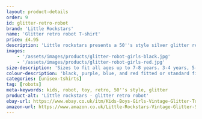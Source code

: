 ```yaml
---
layout: product-details
order: 9
id: glitter-retro-robot
brand: 'Little Rockstars'
name: 'Glitter retro robot T-shirt'
price: £4.95
description: 'Little rockstars presents a 50''s style silver glitter retro robot t-shirt for boys and girls, available in either fitted or standard sizes.'
images: 
    - '/assets/images/products/glitter-robot-girls-black.jpg'
    - '/assets/images/products/glitter-robot-girls-red.jpg'
size-description: 'Sizes to fit all ages up to 7-8 years. 3-4 years, 5-6 years and 7-8 years.'
colour-description: 'black, purple, blue, and red fitted or standard fit t-shirt and with glitter robot.'
categories: [unisex-tshirts]
tag: [robots]
meta-keywords: kids, robot, toy, retro, 50''s style, glitter
product-alt: 'Little rockstars - glitter retro robot'
ebay-url: https://www.ebay.co.uk/itm/Kids-Boys-Girls-Vintage-Glitter-Toy-Retro-Robot-Fun-Sci-Fi-Science-Fair-T-Shirt/312744956111?hash=item48d10d50cf:m:m-xczdpGd2xPZY_Q6KLx1Og&var=611470120980
amazon-url: https://www.amazon.co.uk/Little-Rockstars-Vintage-Glitter-Science/dp/B0892TDDS6/ref=sr_1_2?dchild=1&keywords=robot+t-shirt&m=A1J0V53ZQGJHT4&qid=1591133387&s=merchant-items&sr=1-2
---
```


